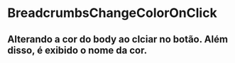 <h1>BreadcrumbsChangeColorOnClick</h1>
<h2>Alterando a cor do body ao clciar no botão. Além disso, é exibido o nome da cor.</h2>
